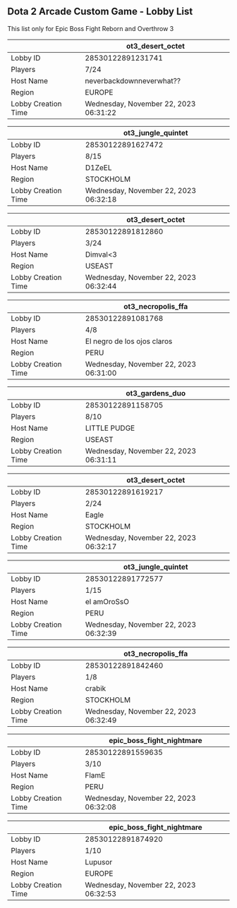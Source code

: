 ## Dota 2 Arcade Custom Game - Lobby List

This list only for Epic Boss Fight Reborn and Overthrow 3

|  | ot3_desert_octet |
| ------ | ------ |
| Lobby ID | 28530122891231741 |
| Players | 7/24 |
| Host Name | neverbackdownneverwhat?? |
| Region | EUROPE |
| Lobby Creation Time | Wednesday, November 22, 2023 06:31:22 |


|  | ot3_jungle_quintet |
| ------ | ------ |
| Lobby ID | 28530122891627472 |
| Players | 8/15 |
| Host Name | D1ZeEL |
| Region | STOCKHOLM |
| Lobby Creation Time | Wednesday, November 22, 2023 06:32:18 |


|  | ot3_desert_octet |
| ------ | ------ |
| Lobby ID | 28530122891812860 |
| Players | 3/24 |
| Host Name | Dimval<3 |
| Region | USEAST |
| Lobby Creation Time | Wednesday, November 22, 2023 06:32:44 |


|  | ot3_necropolis_ffa |
| ------ | ------ |
| Lobby ID | 28530122891081768 |
| Players | 4/8 |
| Host Name | El negro de los ojos claros |
| Region | PERU |
| Lobby Creation Time | Wednesday, November 22, 2023 06:31:00 |


|  | ot3_gardens_duo |
| ------ | ------ |
| Lobby ID | 28530122891158705 |
| Players | 8/10 |
| Host Name | LITTLE PUDGE |
| Region | USEAST |
| Lobby Creation Time | Wednesday, November 22, 2023 06:31:11 |


|  | ot3_desert_octet |
| ------ | ------ |
| Lobby ID | 28530122891619217 |
| Players | 2/24 |
| Host Name | Eagle |
| Region | STOCKHOLM |
| Lobby Creation Time | Wednesday, November 22, 2023 06:32:17 |


|  | ot3_jungle_quintet |
| ------ | ------ |
| Lobby ID | 28530122891772577 |
| Players | 1/15 |
| Host Name | el amOroSsO |
| Region | PERU |
| Lobby Creation Time | Wednesday, November 22, 2023 06:32:39 |


|  | ot3_necropolis_ffa |
| ------ | ------ |
| Lobby ID | 28530122891842460 |
| Players | 1/8 |
| Host Name | crabik |
| Region | STOCKHOLM |
| Lobby Creation Time | Wednesday, November 22, 2023 06:32:49 |


|  | epic_boss_fight_nightmare |
| ------ | ------ |
| Lobby ID | 28530122891559635 |
| Players | 3/10 |
| Host Name | FlamE |
| Region | PERU |
| Lobby Creation Time | Wednesday, November 22, 2023 06:32:08 |


|  | epic_boss_fight_nightmare |
| ------ | ------ |
| Lobby ID | 28530122891874920 |
| Players | 1/10 |
| Host Name | Lupusor |
| Region | EUROPE |
| Lobby Creation Time | Wednesday, November 22, 2023 06:32:53 |


